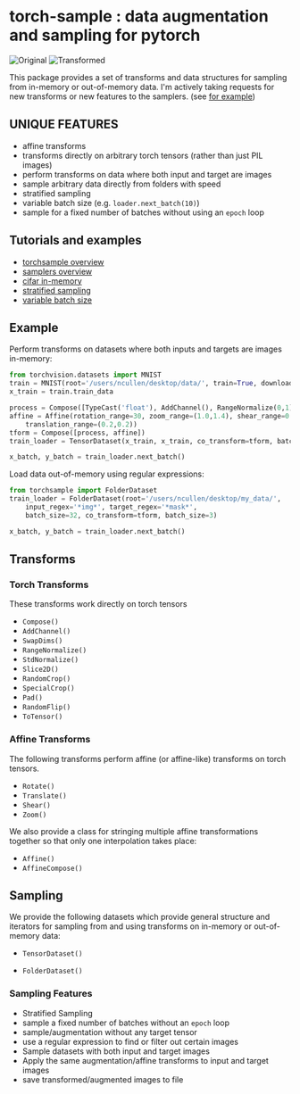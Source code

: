 # torch-sample : data augmentation and sampling for pytorch


![Original](https://github.com/ncullen93/torchsample/blob/master/tutorials/imgs/orig1.png "Original") ![Transformed](https://github.com/ncullen93/torchsample/blob/master/tutorials/imgs/tform1.png "Transformed")

This package provides a set of transforms and data structures for sampling from in-memory or out-of-memory data. 
I'm actively  taking requests for new transforms or new features to the samplers. 
(see [for example](https://github.com/ncullen93/torchsample/issues/1))

## UNIQUE FEATURES
- affine transforms
- transforms directly on arbitrary torch tensors (rather than just PIL images)
- perform transforms on data where both input and target are images
- sample arbitrary data directly from folders with speed
- stratified sampling
- variable batch size (e.g. `loader.next_batch(10)`)
- sample for a fixed number of batches without using an `epoch` loop

## Tutorials and examples
- [torchsample overview](https://github.com/ncullen93/torchsample/blob/master/tutorials/torchsample%20tutorial.ipynb) 
- [samplers overview](https://github.com/ncullen93/torchsample/blob/master/tutorials/Samplers.ipynb)
- [cifar in-memory](https://github.com/ncullen93/torchsample/blob/master/examples/cifar_TensorDataset.py)
- [stratified sampling](https://github.com/ncullen93/torchsample/blob/master/examples/stratified_sampling.py)
- [variable batch size](https://github.com/ncullen93/torchsample/blob/master/examples/variable_batchsize.py)

## Example
Perform transforms on datasets where both inputs and targets are images in-memory:

```python
from torchvision.datasets import MNIST
train = MNIST(root='/users/ncullen/desktop/data/', train=True, download=True)
x_train = train.train_data

process = Compose([TypeCast('float'), AddChannel(), RangeNormalize(0,1)])
affine = Affine(rotation_range=30, zoom_range=(1.0,1.4), shear_range=0.1,
    translation_range=(0.2,0.2))
tform = Compose([process, affine])
train_loader = TensorDataset(x_train, x_train, co_transform=tform, batch_size=3)

x_batch, y_batch = train_loader.next_batch()

```

Load data out-of-memory using regular expressions:

```python
from torchsample import FolderDataset
train_loader = FolderDataset(root='/users/ncullen/desktop/my_data/', 
    input_regex='*img*', target_regex='*mask*',
    batch_size=32, co_transform=tform, batch_size=3)

x_batch, y_batch = train_loader.next_batch()
```


## Transforms

### Torch Transforms
These transforms work directly on torch tensors

- `Compose()` 
- `AddChannel()`
- `SwapDims()` 
- `RangeNormalize()` 
- `StdNormalize()` 
- `Slice2D()` 
- `RandomCrop()` 
- `SpecialCrop()` 
- `Pad()` 
- `RandomFlip()` 
- `ToTensor()` 

### Affine Transforms
The following transforms perform affine (or affine-like) transforms on torch tensors. 

- `Rotate()` 
- `Translate()` 
- `Shear()` 
- `Zoom()` 

We also provide a class for stringing multiple affine transformations together so that only one interpolation takes place:

- `Affine()` 
- `AffineCompose()` 

## Sampling
We provide the following datasets which provide general structure and iterators for sampling from and using transforms on in-memory or out-of-memory data:

- `TensorDataset()` 

- `FolderDataset()` 

### Sampling Features
- Stratified Sampling
- sample a fixed number of batches without an `epoch` loop
- sample/augmentation without any target tensor
- use a regular expression to find or filter out certain images
- Sample datasets with both input and target images
- Apply the same augmentation/affine transforms to input and target images
- save transformed/augmented images to file
